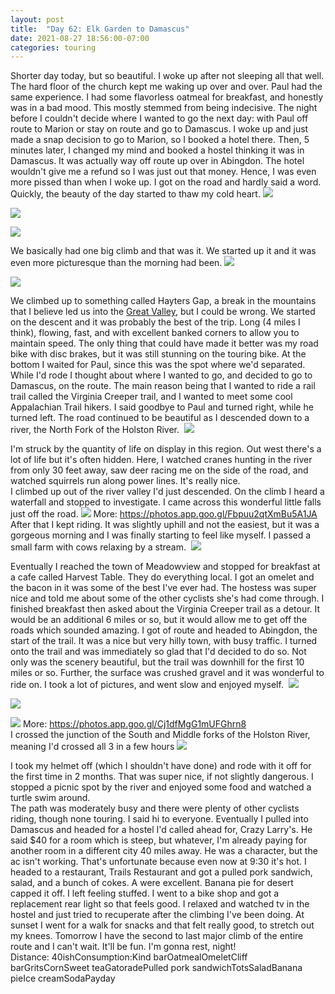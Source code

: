 ```yaml
---
layout: post
title:  "Day 62: Elk Garden to Damascus"
date: 2021-08-27 18:56:00-07:00
categories: touring
---
```

Shorter day today, but so beautiful. I woke up after not sleeping all that well. The hard floor of the church kept me waking up over and over. Paul had the same experience. I had some flavorless oatmeal for breakfast, and honestly was in a bad mood. This mostly stemmed from being indecisive. The night before I couldn't decide where I wanted to go the next day: with Paul off route to Marion or stay on route and go to Damascus. I woke up and just made a snap decision to go to Marion, so I booked a hotel there. Then, 5 minutes later, I changed my mind and booked a hostel thinking it was in Damascus. It was actually way off route up over in Abingdon. The hotel wouldn't give me a refund so I was just out that money. Hence, I was even more pissed than when I woke up. I got on the road and hardly said a word. Quickly, the beauty of the day started to thaw my cold heart.
[![](/assets/1630115600581661-0.png)](/assets/1630115600581661-0.png)

[![](/assets/1630115597595205-1.png)](/assets/1630115597595205-1.png)

[![](/assets/1630115594030457-2.png)](/assets/1630115594030457-2.png)
  
We basically had one big climb and that was it. We started up it and it was even more picturesque than the morning had been.
[![](/assets/1630115591243855-3.png)](/assets/1630115591243855-3.png)

[![](/assets/1630115587393546-4.png)](/assets/1630115587393546-4.png)
  
We climbed up to something called Hayters Gap, a break in the mountains that I believe led us into the [Great Valley](https://en.m.wikipedia.org/wiki/Great_Appalachian_Valley), but I could be wrong. We started on the descent and it was probably the best of the trip. Long (4 miles I think), flowing, fast, and with excellent banked corners to allow you to maintain speed. The only thing that could have made it better was my road bike with disc brakes, but it was still stunning on the touring bike. At the bottom I waited for Paul, since this was the spot where we'd separated. While I'd rode I thought about where I wanted to go, and decided to go to Damascus, on the route. The main reason being that I wanted to ride a rail trail called the Virginia Creeper trail, and I wanted to meet some cool Appalachian Trail hikers. I said goodbye to Paul and turned right, while he turned left. The road continued to be beautiful as I descended down to a river, the North Fork of the Holston River. 
[![](/assets/1630115582260756-5.png)](/assets/1630115582260756-5.png)
  
I'm struck by the quantity of life on display in this region. Out west there's a lot of life but it's often hidden. Here, I watched cranes hunting in the river from only 30 feet away, saw deer racing me on the side of the road, and watched squirrels run along power lines. It's really nice.   
I climbed up out of the river valley I'd just descended. On the climb I heard a waterfall and stopped to investigate. I came across this wonderful little falls just off the road. [![](/assets/1630115764935192-0.png)](/assets/1630115764935192-0.png)
More: <https://photos.app.goo.gl/Fbpuu2qtXmBu5A1JA>  
After that I kept riding. It was slightly uphill and not the easiest, but it was a gorgeous morning and I was finally starting to feel like myself. I passed a small farm with cows relaxing by a stream. 
[![](/assets/1630115760424468-1.png)](/assets/1630115760424468-1.png)
  
Eventually I reached the town of Meadowview and stopped for breakfast at a cafe called Harvest Table. They do everything local. I got an omelet and the bacon in it was some of the best I've ever had. The hostess was super nice and told me about some of the other cyclists she's had come through. I finished breakfast then asked about the Virginia Creeper trail as a detour. It would be an additional 6 miles or so, but it would allow me to get off the roads which sounded amazing. I got of route and headed to Abingdon, the start of the trail. It was a nice but very hilly town, with busy traffic. I turned onto the trail and was immediately so glad that I'd decided to do so. Not only was the scenery beautiful, but the trail was downhill for the first 10 miles or so. Further, the surface was crushed gravel and it was wonderful to ride on. I took a lot of pictures, and went slow and enjoyed myself. 
[![](/assets/1630115754703372-2.png)](/assets/1630115754703372-2.png)

[![](/assets/1630115750182982-3.png)](/assets/1630115750182982-3.png)

[![](/assets/1630115745072683-4.png)](/assets/1630115745072683-4.png)
More: <https://photos.app.goo.gl/Cj1dfMgG1mUFGhrn8>  
I crossed the junction of the South and Middle forks of the Holston River, meaning I'd crossed all 3 in a few hours
[![](/assets/1630115741604344-5.png)](/assets/1630115741604344-5.png)
  
I took my helmet off (which I shouldn't have done) and rode with it off for the first time in 2 months. That was super nice, if not slightly dangerous. I stopped a picnic spot by the river and enjoyed some food and watched a turtle swim around.   
The path was moderately busy and there were plenty of other cyclists riding, though none touring. I said hi to everyone. Eventually I pulled into Damascus and headed for a hostel I'd called ahead for, Crazy Larry's. He said $40 for a room which is steep, but whatever, I'm already paying for another room in a different city 40 miles away. He was a character, but the ac isn't working. That's unfortunate because even now at 9:30 it's hot. I headed to a restaurant, Trails Restaurant and got a pulled pork sandwich, salad, and a bunch of cokes. A were excellent. Banana pie for desert capped it off. I left feeling stuffed. I went to a bike shop and got a replacement rear light so that feels good. I relaxed and watched tv in the hostel and just tried to recuperate after the climbing I've been doing. At sunset I went for a walk for snacks and that felt really good, to stretch out my knees. Tomorrow I have the second to last major climb of the entire route and I can't wait. It'll be fun. I'm gonna rest, night!  
Distance: 40ishConsumption:Kind barOatmealOmeletCliff barGritsCornSweet teaGatoradePulled pork sandwichTotsSaladBanana pieIce creamSodaPayday  

